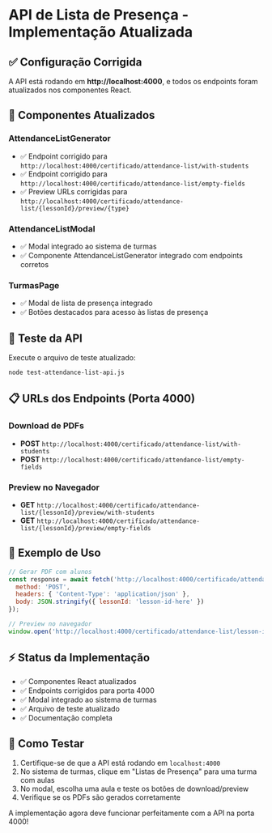 # API de Lista de Presença - Implementação Atualizada

## ✅ Configuração Corrigida

A API está rodando em **http://localhost:4000**, e todos os endpoints foram atualizados nos componentes React.

## 🔧 Componentes Atualizados

### AttendanceListGenerator
- ✅ Endpoint corrigido para `http://localhost:4000/certificado/attendance-list/with-students`
- ✅ Endpoint corrigido para `http://localhost:4000/certificado/attendance-list/empty-fields`
- ✅ Preview URLs corrigidas para `http://localhost:4000/certificado/attendance-list/{lessonId}/preview/{type}`

### AttendanceListModal
- ✅ Modal integrado ao sistema de turmas
- ✅ Componente AttendanceListGenerator integrado com endpoints corretos

### TurmasPage
- ✅ Modal de lista de presença integrado
- ✅ Botões destacados para acesso às listas de presença

## 🧪 Teste da API

Execute o arquivo de teste atualizado:

```bash
node test-attendance-list-api.js
```

## 📋 URLs dos Endpoints (Porta 4000)

### Download de PDFs
- **POST** `http://localhost:4000/certificado/attendance-list/with-students`
- **POST** `http://localhost:4000/certificado/attendance-list/empty-fields`

### Preview no Navegador
- **GET** `http://localhost:4000/certificado/attendance-list/{lessonId}/preview/with-students`
- **GET** `http://localhost:4000/certificado/attendance-list/{lessonId}/preview/empty-fields`

## 🎯 Exemplo de Uso

```javascript
// Gerar PDF com alunos
const response = await fetch('http://localhost:4000/certificado/attendance-list/with-students', {
  method: 'POST',
  headers: { 'Content-Type': 'application/json' },
  body: JSON.stringify({ lessonId: 'lesson-id-here' })
});

// Preview no navegador
window.open('http://localhost:4000/certificado/attendance-list/lesson-id-here/preview/with-students', '_blank');
```

## ⚡ Status da Implementação

- ✅ Componentes React atualizados
- ✅ Endpoints corrigidos para porta 4000
- ✅ Modal integrado ao sistema de turmas
- ✅ Arquivo de teste atualizado
- ✅ Documentação completa

## 🚀 Como Testar

1. Certifique-se de que a API está rodando em `localhost:4000`
2. No sistema de turmas, clique em "Listas de Presença" para uma turma com aulas
3. No modal, escolha uma aula e teste os botões de download/preview
4. Verifique se os PDFs são gerados corretamente

A implementação agora deve funcionar perfeitamente com a API na porta 4000!
